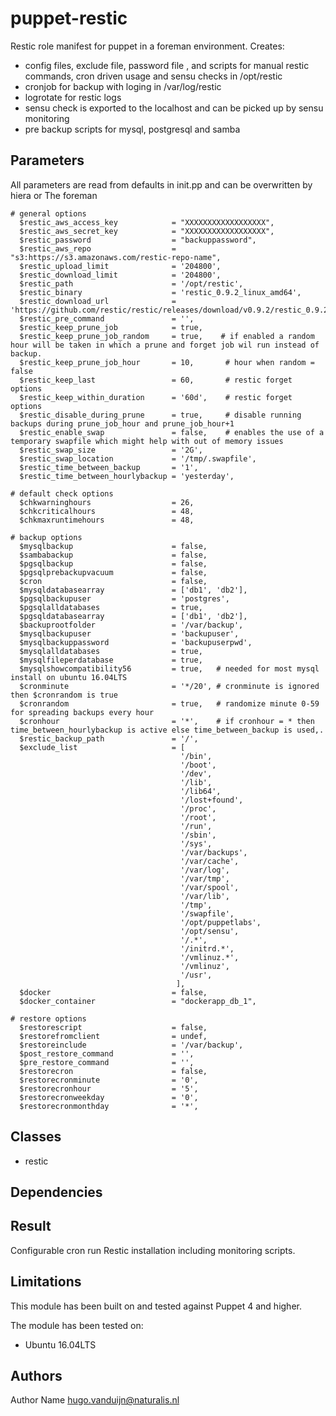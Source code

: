 puppet-restic
==================

Restic role manifest for puppet in a foreman environment.
Creates: 
- config files, exclude file, password file , and scripts for manual restic commands, cron driven usage and sensu checks in /opt/restic
- cronjob for backup with loging in /var/log/restic
- logrotate for restic logs
- sensu check is exported to the localhost and can be picked up by sensu monitoring
- pre backup scripts for mysql, postgresql and samba

Parameters
-------------
All parameters are read from defaults in init.pp and can be overwritten by hiera or The foreman

```
# general options
  $restic_aws_access_key            = "XXXXXXXXXXXXXXXXXX",
  $restic_aws_secret_key            = "XXXXXXXXXXXXXXXXXX",
  $restic_password                  = "backuppassword",
  $restic_aws_repo                  = "s3:https://s3.amazonaws.com/restic-repo-name",
  $restic_upload_limit              = '204800',
  $restic_download_limit            = '204800',
  $restic_path                      = '/opt/restic',
  $restic_binary                    = 'restic_0.9.2_linux_amd64',
  $restic_download_url              = 'https://github.com/restic/restic/releases/download/v0.9.2/restic_0.9.2_linux_amd64.bz2',
  $restic_pre_command               = '',
  $restic_keep_prune_job            = true,
  $restic_keep_prune_job_random     = true,    # if enabled a random hour will be taken in which a prune and forget job wil run instead of backup. 
  $restic_keep_prune_job_hour       = 10,       # hour when random = false
  $restic_keep_last                 = 60,       # restic forget options
  $restic_keep_within_duration      = '60d',    # restic forget options
  $restic_disable_during_prune      = true,     # disable running backups during prune_job_hour and prune_job_hour+1
  $restic_enable_swap               = false,    # enables the use of a temporary swapfile which might help with out of memory issues
  $restic_swap_size                 = '2G',
  $restic_swap_location             = '/tmp/.swapfile',
  $restic_time_between_backup       = '1',
  $restic_time_between_hourlybackup = 'yesterday',

# default check options
  $chkwarninghours                  = 26,
  $chkcriticalhours                 = 48,
  $chkmaxruntimehours               = 48,

# backup options
  $mysqlbackup                      = false,
  $sambabackup                      = false,
  $pgsqlbackup                      = false,
  $pgsqlprebackupvacuum             = false,
  $cron                             = false,
  $mysqldatabasearray               = ['db1', 'db2'],
  $pgsqlbackupuser                  = 'postgres',
  $pgsqlalldatabases                = true,
  $pgsqldatabasearray               = ['db1', 'db2'],
  $backuprootfolder                 = '/var/backup',
  $mysqlbackupuser                  = 'backupuser',
  $mysqlbackuppassword              = 'backupuserpwd',
  $mysqlalldatabases                = true,
  $mysqlfileperdatabase             = true,
  $mysqlshowcompatibility56         = true,   # needed for most mysql install on ubuntu 16.04LTS
  $cronminute                       = '*/20', # cronminute is ignored then $cronrandom is true
  $cronrandom                       = true,   # randomize minute 0-59 for spreading backups every hour
  $cronhour                         = '*',    # if cronhour = * then time_between_hourlybackup is active else time_between_backup is used,. 
  $restic_backup_path               = '/',
  $exclude_list                     = [
                                      '/bin',
                                      '/boot',
                                      '/dev',
                                      '/lib',
                                      '/lib64',
                                      '/lost+found',
                                      '/proc',
                                      '/root',
                                      '/run',
                                      '/sbin',
                                      '/sys',
                                      '/var/backups',
                                      '/var/cache',
                                      '/var/log',
                                      '/var/tmp',
                                      '/var/spool',
                                      '/var/lib',
                                      '/tmp',
                                      '/swapfile',
                                      '/opt/puppetlabs',
                                      '/opt/sensu',
                                      '/.*',
                                      '/initrd.*',
                                      '/vmlinuz.*',
                                      '/vmlinuz',
                                      '/usr',
                                     ],
  $docker                           = false,
  $docker_container                 = "dockerapp_db_1",

# restore options
  $restorescript                    = false,
  $restorefromclient                = undef,
  $restoreinclude                   = '/var/backup',
  $post_restore_command             = '',
  $pre_restore_command              = '',
  $restorecron                      = false,
  $restorecronminute                = '0',
  $restorecronhour                  = '5',
  $restorecronweekday               = '0',
  $restorecronmonthday              = '*',

```

Classes
-------------
- restic


Dependencies
-------------




Result
-------------
Configurable cron run Restic installation including monitoring scripts. 


Limitations
-------------
This module has been built on and tested against Puppet 4 and higher.

The module has been tested on:
- Ubuntu 16.04LTS


Authors
-------------
Author Name <hugo.vanduijn@naturalis.nl>

